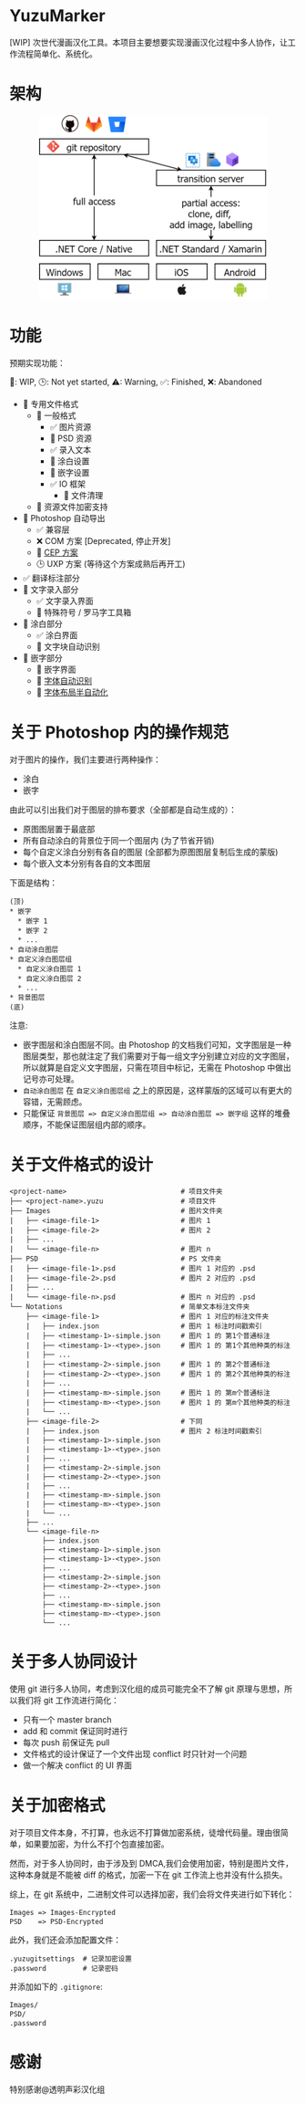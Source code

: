# YuzuMarker

[WIP] 次世代漫画汉化工具。本项目主要想要实现漫画汉化过程中多人协作，让工作流程简单化、系统化。

# 架构

<div align="center">
	<img src="./assets/framework.png" width=400>
</div>

# 功能

预期实现功能：

🚧: WIP, 🕒: Not yet started, ⚠: Warning, ✅: Finished, ❌: Abandoned

* 🚧 专用文件格式
  * 🚧 一般格式
    * ✅ 图片资源
    * 🚧 PSD 资源
    * ✅ 录入文本
    * 🚧 涂白设置
    * 🚧 嵌字设置
    * ✅ IO 框架
      * 🚧 文件清理
  * 🚧 资源文件加密支持
* 🚧 Photoshop 自动导出
  * ✅ 兼容层
  * ❌  COM 方案 [Deprecated, 停止开发]
  * 🚧 [CEP 方案](https://github.com/JeffersonQin/YuzuMarker.Photoshop)
  * 🕒 UXP 方案 (等待这个方案成熟后再开工)
* ✅ 翻译标注部分
* 🚧 文字录入部分
  * ✅ 文字录入界面
  * 🚧 特殊符号 / 罗马字工具箱
* 🚧 涂白部分
  * ✅ 涂白界面
  * 🚧 文字块自动识别
* 🚧 嵌字部分
  * 🚧 嵌字界面
  * 🚧 [字体自动识别](https://github.com/JeffersonQin/YuzuMarker.FontDetection)
  * 🚧 [字体布局半自动化](https://github.com/JeffersonQin/YuzuMarker.TextAutoLayout)

# 关于 Photoshop 内的操作规范

对于图片的操作，我们主要进行两种操作：

* 涂白
* 嵌字

由此可以引出我们对于图层的排布要求（全部都是自动生成的）：

* 原图图层置于最底部
* 所有自动涂白的背景位于同一个图层内 (为了节省开销)
* 每个自定义涂白分别有各自的图层 (全部都为原图图层复制后生成的蒙版)
* 每个嵌入文本分别有各自的文本图层

下面是结构：

```
(顶)
* 嵌字
  * 嵌字 1
  * 嵌字 2
  * ...
* 自动涂白图层
* 自定义涂白图层组
  * 自定义涂白图层 1
  * 自定义涂白图层 2
  * ...
* 背景图层
(底)
```

注意:
* 嵌字图层和涂白图层不同。由 Photoshop 的文档我们可知，文字图层是一种图层类型，那也就注定了我们需要对于每一组文字分别建立对应的文字图层，所以就算是自定义文字图层，只需在项目中标记，无需在 Photoshop 中做出记号亦可处理。
* `自动涂白图层` 在 `自定义涂白图层组` 之上的原因是，这样蒙版的区域可以有更大的容错，无需顾虑。
* 只能保证 `背景图层 => 自定义涂白图层组 => 自动涂白图层 => 嵌字组` 这样的堆叠顺序，不能保证图层组内部的顺序。

# 关于文件格式的设计

```
<project-name>                            # 项目文件夹
├── <project-name>.yuzu                   # 项目文件
├── Images                                # 图片文件夹
|   ├── <image-file-1>                    # 图片 1
|   ├── <image-file-2>                    # 图片 2
|   ├── ...
|   └── <image-file-n>                    # 图片 n
├── PSD                                   # PS 文件夹
|   ├── <image-file-1>.psd                # 图片 1 对应的 .psd
|   ├── <image-file-2>.psd                # 图片 2 对应的 .psd
|   ├── ...
|   └── <image-file-n>.psd                # 图片 n 对应的 .psd
└── Notations                             # 简单文本标注文件夹
    ├── <image-file-1>                    # 图片 1 对应的标注文件夹
    |   ├── index.json                    # 图片 1 标注时间戳索引
    |   ├── <timestamp-1>-simple.json     # 图片 1 的 第1个普通标注
    |   ├── <timestamp-1>-<type>.json     # 图片 1 的 第1个其他种类的标注
    |   ├── ...
    |   ├── <timestamp-2>-simple.json     # 图片 1 的 第2个普通标注
    |   ├── <timestamp-2>-<type>.json     # 图片 1 的 第2个其他种类的标注
    |   ├── ...
    |   ├── <timestamp-m>-simple.json     # 图片 1 的 第m个普通标注
    |   ├── <timestamp-m>-<type>.json     # 图片 1 的 第m个其他种类的标注
    |   └── ...
    ├── <image-file-2>                    # 下同
    |   ├── index.json                    # 图片 2 标注时间戳索引
    |   ├── <timestamp-1>-simple.json
    |   ├── <timestamp-1>-<type>.json
    |   ├── ...
    |   ├── <timestamp-2>-simple.json
    |   ├── <timestamp-2>-<type>.json
    |   ├── ...
    |   ├── <timestamp-m>-simple.json
    |   ├── <timestamp-m>-<type>.json
    |   └── ...
    ├── ...
    └── <image-file-n>
        ├── index.json
        ├── <timestamp-1>-simple.json
        ├── <timestamp-1>-<type>.json
        ├── ...
        ├── <timestamp-2>-simple.json
        ├── <timestamp-2>-<type>.json
        ├── ...
        ├── <timestamp-m>-simple.json
        ├── <timestamp-m>-<type>.json
        └── ...
```

# 关于多人协同设计

使用 git 进行多人协同，考虑到汉化组的成员可能完全不了解 git 原理与思想，所以我们将 git 工作流进行简化：
* 只有一个 master branch
* add 和 commit 保证同时进行
* 每次 push 前保证先 pull
* 文件格式的设计保证了一个文件出现 conflict 时只针对一个问题
* 做一个解决 conflict 的 UI 界面

# 关于加密格式

对于项目文件本身，不打算，也永远不打算做加密系统，徒增代码量。理由很简单，如果要加密，为什么不打个包直接加密。

然而，对于多人协同时，由于涉及到 DMCA,我们会使用加密，特别是图片文件，这种本身就是不能被 diff 的格式，加密一下在 git 工作流上也并没有什么损失。

综上，在 git 系统中，二进制文件可以选择加密，我们会将文件夹进行如下转化：

```
Images => Images-Encrypted
PSD    => PSD-Encrypted
```

此外，我们还会添加配置文件：

```
.yuzugitsettings  # 记录加密设置
.password         # 记录密码
```

并添加如下的 `.gitignore`:

```
Images/
PSD/
.password
```

# 感谢

特别感谢@透明声彩汉化组
